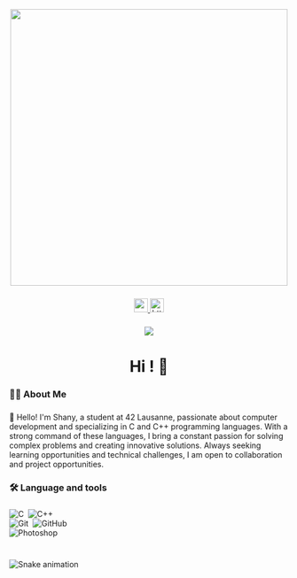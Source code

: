 <div align="center">
  <img height="500" src="https://i.pinimg.com/originals/41/60/db/4160dbcc349592ae2f1b41fda2561ece.jpg"  />
</div>

###

<div align="center">
  <a href="www.linkedin.com/in/shany-moreno-5a863b2aa">
  <img src="https://camo.githubusercontent.com/ab9cb8e33d40795652c1e7feb76f1e491bcc4a2a3cfd2af4bf29670383581047/68747470733a2f2f696d672e736869656c64732e696f2f62616467652f2d4c696e6b6564496e2d3030373742353f7374796c653d666c6174266c6f676f3d4c696e6b6564696e266c6f676f436f6c6f723d7768697465266c696e6b3d68747470733a2f2f7777772e6c696e6b6564696e2e636f6d2f696e2f666c6f7269616e2d612d6465762f" height="25" alt="youtube logo"  />
  </a>
<a href="https://shany-benes.fr/#">
    <img src="https://camo.githubusercontent.com/68178ec4b5f856a35b5ed11888172a888cf364065684b516ea65d9d689a965c6/68747470733a2f2f696d672e736869656c64732e696f2f62616467652f2d506f7274666f6c696f2d3838383838383f7374796c653d666c6174266c6f676f3d476f6f676c652d4368726f6d65266c6f676f436f6c6f723d7768697465266c696e6b3d68747470733a2f2f666c6f7269616e2d612e646576" height="25" alt="https://shany-benes.fr/#" />
</a>

</div>

###

<div align="center">
  <img src="https://visitor-badge.laobi.icu/badge?page_id=maurodesouza.maurodesouza&"  />
</div>

###

<h1 align="center">Hi ! 👋</h1>

###

<h3 align="left">👩‍💻  About Me</h3>

###

<p align="left">👋 Hello! I'm Shany, a student at 42 Lausanne, passionate about computer development and specializing in C and C++ programming languages. With a strong command of these languages, I bring a constant passion for solving complex problems and creating innovative solutions. Always seeking learning opportunities and technical challenges, I am open to collaboration and project opportunities.<br></p>

###

<h3 align="left">🛠 Language and tools</h3>

###

![C](https://img.shields.io/badge/-C-555?style=flat&logo=C)&nbsp; ![C++](https://img.shields.io/badge/-C++-555?style=flat&logo=C)&nbsp;</br>
![Git](https://img.shields.io/badge/-Git-555?style=flat&logo=git)&nbsp; ![GitHub](https://img.shields.io/badge/-GitHub-555?style=flat&logo=github)&nbsp;</br> ![Photoshop](https://img.shields.io/badge/-Photoshop-555?style=flat&logo=adobe-photoshop)&nbsp;



###

<br clear="both">

<img src="https://raw.githubusercontent.com/maurodesouza/maurodesouza/output/snake.svg" alt="Snake animation" />
